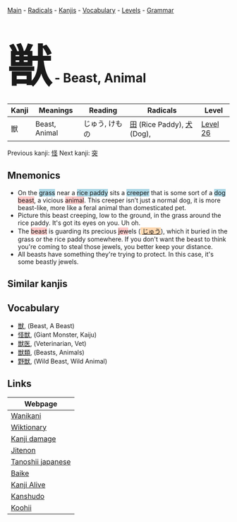 <style> bigfont {font-size: 100px}</style>
[Main](../README.md) -
[Radicals](../radicals.md) -
[Kanjis](../kanjis.md) -
[Vocabulary](../vocabulary.md) -
[Levels](../levels.md) -
[Grammar](../grammar.md)
# <bigfont> 獣</bigfont> - Beast, Animal 

| Kanji | Meanings | Reading | Radicals | Level |
| --- | --- | --- | --- | --- |
| 獣 | Beast, Animal | じゅう, けもの | [田](../radicals/田.md) (Rice Paddy), [犬](../radicals/犬.md) (Dog),  | [Level 26](../levels/wk_level26.md) |

Previous kanji: [怪](怪.md) Next kanji: [突](突.md) 

## Mnemonics
 * On the <span style="background-color:#ADD8E6"> grass</span> near a <span style="background-color:#ADD8E6"> rice paddy</span> sits a <span style="background-color:#ADD8E6"> creeper</span> that is some sort of a <span style="background-color:#ADD8E6"> dog</span> <span style="background-color:#ffcccb"> beast</span>, a vicious <span style="background-color:#ffcccb"> animal</span>. This creeper isn’t just a normal dog, it is more beast-like, more like a feral animal than domesticated pet.
* Picture this beast creeping, low to the ground, in the grass around the rice paddy. It's got its eyes on you. Uh oh.
* The <span style="background-color:#ffcccb"> beast</span> is guarding its precious <span style="background-color:#ffcccb"> jew</span>els (<span style="background-color:#fed8b1"> [じゅう](https://jisho.org/search/じゅう)</span>), which it buried in the grass or the rice paddy somewhere. If you don't want the beast to think you're coming to steal those jewels, you better keep your distance.
* All beasts have something they're trying to protect. In this case, it's some beastly jewels.


## Similar kanjis
 


## Vocabulary
 * [獣](../vocabulary/獣.md), (Beast, A Beast)
* [怪獣](../vocabulary/獣.md), (Giant Monster, Kaiju)
* [獣医](../vocabulary/獣.md), (Veterinarian, Vet)
* [獣類](../vocabulary/獣.md), (Beasts, Animals)
* [野獣](../vocabulary/獣.md), (Wild Beast, Wild Animal)



## Links 

| Webpage |
| --- |
| [Wanikani          ](https://www.wanikani.com/kanji/獣) |
| [Wiktionary        ](https://en.wiktionary.org/wiki/獣) |
| [Kanji damage      ](http://www.kanjidamage.com/kanji/search?utf8=✓&q=獣) |
| [Jitenon           ](https://jitenon.com/kanji/獣) |
| [Tanoshii japanese ](https://www.tanoshiijapanese.com/dictionary/kanji.cfm?k=獣) |
| [Baike             ](https://baike.baidu.com/item/獣) |
| [Kanji Alive       ](https://app.kanjialive.com/獣) |
| [Kanshudo          ](https://www.kanshudo.com/searchmn?q=獣) |
| [Koohii            ](https://kanji.koohii.com/study/kanji/獣) |
